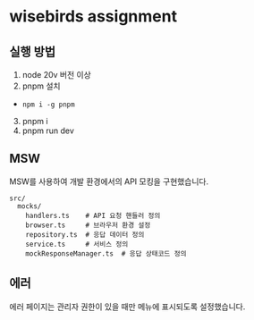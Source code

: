 # wisebirds assignment

## 실행 방법

1. node 20v 버전 이상
2. pnpm 설치

- `npm i -g pnpm`

3. pnpm i
4. pnpm run dev

## MSW

MSW를 사용하여 개발 환경에서의 API 모킹을 구현했습니다.

```
src/
  mocks/
    handlers.ts    # API 요청 핸들러 정의
    browser.ts     # 브라우저 환경 설정
    repository.ts  # 응답 데이터 정의
    service.ts     # 서비스 정의
    mockResponseManager.ts  # 응답 상태코드 정의
```

## 에러

에러 페이지는 관리자 권한이 있을 때만 메뉴에 표시되도록 설정했습니다.
